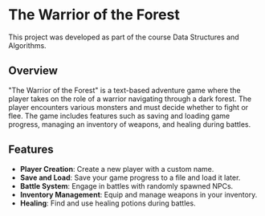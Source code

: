 # The Warrior of the Forest

This project was developed as part of the course Data Structures and Algorithms.
## Overview
"The Warrior of the Forest" is a text-based adventure game where the player takes on the role of a warrior navigating through a dark forest. The player encounters various monsters and must decide whether to fight or flee. The game includes features such as saving and loading game progress, managing an inventory of weapons, and healing during battles.

## Features
- **Player Creation**: Create a new player with a custom name.
- **Save and Load**: Save your game progress to a file and load it later.
- **Battle System**: Engage in battles with randomly spawned NPCs.
- **Inventory Management**: Equip and manage weapons in your inventory.
- **Healing**: Find and use healing potions during battles.
